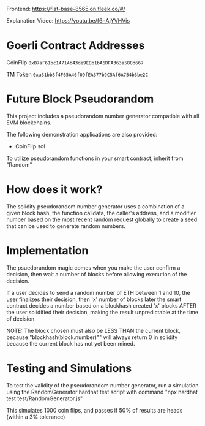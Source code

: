 Frontend: https://flat-base-8565.on.fleek.co/#/

Explanation Video: https://youtu.be/f6nAjYVHVis

# Goerli Contract Addresses

CoinFlip	`0xB7aF61bc14714b43de9EBb1bA6DFA363a588d667`

TM Token	`0xa31bb8f4F65A46f09fEA377b9C5Af6A754b3be2C`

# Future Block Pseudorandom

This project includes a pseudorandom number generator compatible with all EVM blockchains.

The following demonstration applications are also provided:
- CoinFlip.sol

To utilize pseudorandom functions in your smart contract, inherit from "Random"

# How does it work?

The solidity pseudorandom number generator uses a combination of a given block hash, the function calldata, the caller's address, and a modifier number based on the most recent random request globally to create a seed that can be used to generate random numbers.

# Implementation

The psuedorandom magic comes when you make the user confirm a decision, then wait a number of blocks before allowing execution of the decision.

If a user decides to send a random number of ETH between 1 and 10, the user finalizes their decision, then 'x' number of blocks later the smart contract decides a number based on a blockhash created 'x' blocks AFTER the user solidified their decision, making the result unpredictable at the time of decision.

NOTE: The block chosen must also be LESS THAN the current block, because "blockhash(block.number)"" will always return 0 in solidity because the current block has not yet been mined.

# Testing and Simulations

To test the validity of the pseudorandom number generator, run a simulation using the RandomGenerator hardhat test script with command "npx hardhat test test/RandomGenerator.js"

This simulates 1000 coin flips, and passes if 50% of results are heads (within a 3% tolerance)